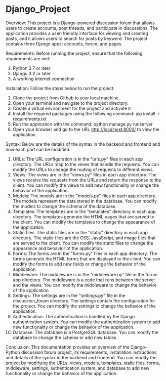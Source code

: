 ﻿# Django_Project
Overview:
This project is a Django-powered discussion forum that allows users to create accounts, post threads, and participate in discussions. The application provides a user-friendly interface for viewing and creating posts, and it allows users to search for posts by keyword. The project contains three Django apps: accounts, forum, and pages.

Requirements:
Before running the project, ensure that the following requirements are met:

1. Python 3.7 or later
2. Django 3.2 or later
3. A working internet connection

Installation:
Follow the steps below to run the project:

1. Clone the project from Github to your local machine.
2. Open your terminal and navigate to the project directory.
3. Create a virtual environment for the project and activate it.
4. Install the required packages using the following command: pip install -r requirements.txt
5. Run the application with the command: python manage.py runserver
6. Open your browser and go to the URL [http://localhost:8000/](http://localhost:8000/) to view the application.

Syntax:
Below are the details of the syntax in the backend and frontend and how each part can be modified:

1. URLs:
The URL configuration is in the "urls.py" files in each app directory. The URLs map to the views that handle the requests. You can modify the URLs to change the routing of requests to different views.
2. Views:
The views are in the "views.py" files in each app directory. The views receive the requests from the URLs and return the response to the client. You can modify the views to add new functionality or change the behavior of the application.
3. Models:
The models are in the "models.py" files in each app directory. The models represent the data stored in the database. You can modify the models to change the schema of the database.
4. Templates:
The templates are in the "templates" directory in each app directory. The templates generate the HTML pages that are served to the client. You can modify the templates to change the appearance of the application.
5. Static files:
The static files are in the "static" directory in each app directory. The static files are the CSS, JavaScript, and image files that are served to the client. You can modify the static files to change the appearance and behavior of the application.
6. Forms:
The forms are in the "forms.py" files in each app directory. The forms generate the HTML forms that are displayed to the client. You can modify the forms to add new fields or change the behavior of the application.
7. Middleware:
The middleware is in the "middleware.py" file in the forum app directory. The middleware is a code that runs between the server and the views. You can modify the middleware to change the behavior of the application.
8. Settings:
The settings are in the "settings.py" file in the discussion_forum directory. The settings contain the configuration for the project. You can modify the settings to change the behavior of the application.
9. Authentication:
The authentication is handled by the Django authentication system. You can modify the authentication system to add new functionality or change the behavior of the application.
10. Database:
The database is a PostgreSQL database. You can modify the database to change the schema or add new tables.

Conclusion:
This documentation provides an overview of the Django-Python discussion forum project, its requirements, installation instructions, and details of the syntax in the backend and frontend. You can modify the project by modifying the URLs, views, models, templates, static files, forms, middleware, settings, authentication system, and database to add new functionality or change the behavior of the application.
